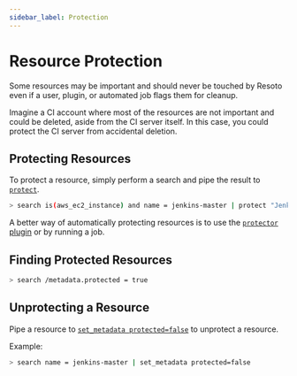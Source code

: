 ```yaml
---
sidebar_label: Protection
---
```


# Resource Protection

Some resources may be important and should never be touched by Resoto even if a user, plugin, or automated job flags them for cleanup.

Imagine a CI account where most of the resources are not important and could be deleted, aside from the CI server itself. In this case, you could protect the CI server from accidental deletion.

## Protecting Resources

To protect a resource, simply perform a search and pipe the result to [`protect`](../../reference/cli/action-commands/protect.md).

```bash
> search is(aws_ec2_instance) and name = jenkins-master | protect "Jenkins Master"
```

A better way of automatically protecting resources is to use the [`protector` plugin](../../reference/components/plugins/protector.md) or by running a job.

## Finding Protected Resources

```bash
> search /metadata.protected = true
```

## Unprotecting a Resource

Pipe a resource to [`set_metadata protected=false`](../../reference/cli/action-commands/set_metadata.md) to unprotect a resource.

Example:

```bash
> search name = jenkins-master | set_metadata protected=false
```
